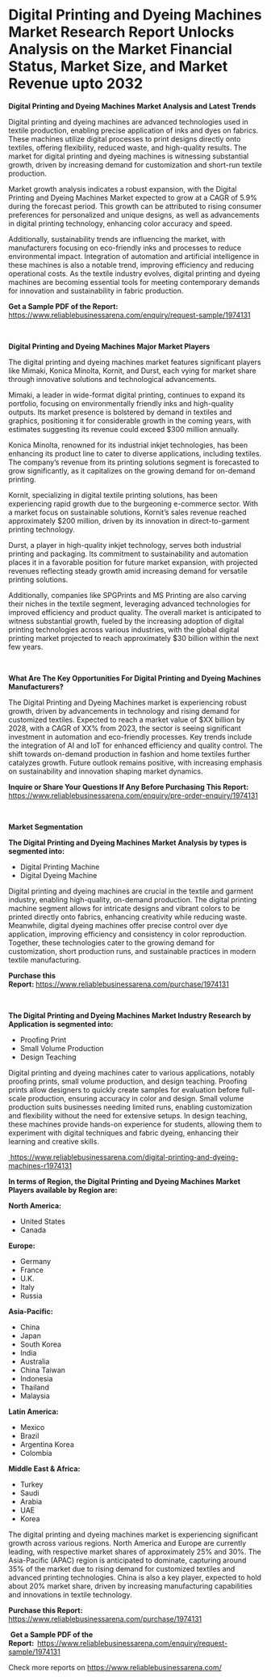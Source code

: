 <p><h1>Digital Printing and Dyeing Machines Market Research Report Unlocks Analysis on the Market Financial Status, Market Size, and Market Revenue upto 2032</h1></p><p><strong>Digital Printing and Dyeing Machines Market Analysis and Latest Trends</strong></p>
<p><p>Digital printing and dyeing machines are advanced technologies used in textile production, enabling precise application of inks and dyes on fabrics. These machines utilize digital processes to print designs directly onto textiles, offering flexibility, reduced waste, and high-quality results. The market for digital printing and dyeing machines is witnessing substantial growth, driven by increasing demand for customization and short-run textile production.</p><p>Market growth analysis indicates a robust expansion, with the Digital Printing and Dyeing Machines Market expected to grow at a CAGR of 5.9% during the forecast period. This growth can be attributed to rising consumer preferences for personalized and unique designs, as well as advancements in digital printing technology, enhancing color accuracy and speed.</p><p>Additionally, sustainability trends are influencing the market, with manufacturers focusing on eco-friendly inks and processes to reduce environmental impact. Integration of automation and artificial intelligence in these machines is also a notable trend, improving efficiency and reducing operational costs. As the textile industry evolves, digital printing and dyeing machines are becoming essential tools for meeting contemporary demands for innovation and sustainability in fabric production.</p></p>
<p><strong>Get a Sample PDF of the Report:&nbsp;</strong> <a href="https://www.reliablebusinessarena.com/enquiry/request-sample/1974131?utm_campaign=2146&utm_medium=2&utm_source=Github&utm_content=ia&utm_term=09042025&utm_id=digital-printing-and-dyeing-machines">https://www.reliablebusinessarena.com/enquiry/request-sample/1974131</a></p>
<p>&nbsp;</p>
<p><strong>Digital Printing and Dyeing Machines Major Market Players</strong></p>
<p><p>The digital printing and dyeing machines market features significant players like Mimaki, Konica Minolta, Kornit, and Durst, each vying for market share through innovative solutions and technological advancements. </p><p>Mimaki, a leader in wide-format digital printing, continues to expand its portfolio, focusing on environmentally friendly inks and high-quality outputs. Its market presence is bolstered by demand in textiles and graphics, positioning it for considerable growth in the coming years, with estimates suggesting its revenue could exceed $300 million annually.</p><p>Konica Minolta, renowned for its industrial inkjet technologies, has been enhancing its product line to cater to diverse applications, including textiles. The company’s revenue from its printing solutions segment is forecasted to grow significantly, as it capitalizes on the growing demand for on-demand printing.</p><p>Kornit, specializing in digital textile printing solutions, has been experiencing rapid growth due to the burgeoning e-commerce sector. With a market focus on sustainable solutions, Kornit’s sales revenue reached approximately $200 million, driven by its innovation in direct-to-garment printing technology.</p><p>Durst, a player in high-quality inkjet technology, serves both industrial printing and packaging. Its commitment to sustainability and automation places it in a favorable position for future market expansion, with projected revenues reflecting steady growth amid increasing demand for versatile printing solutions.</p><p>Additionally, companies like SPGPrints and MS Printing are also carving their niches in the textile segment, leveraging advanced technologies for improved efficiency and product quality. The overall market is anticipated to witness substantial growth, fueled by the increasing adoption of digital printing technologies across various industries, with the global digital printing market projected to reach approximately $30 billion within the next few years.</p></p>
<p>&nbsp;</p>
<p><strong>What Are The Key Opportunities For Digital Printing and Dyeing Machines Manufacturers?</strong></p>
<p><p>The Digital Printing and Dyeing Machines market is experiencing robust growth, driven by advancements in technology and rising demand for customized textiles. Expected to reach a market value of $XX billion by 2028, with a CAGR of XX% from 2023, the sector is seeing significant investment in automation and eco-friendly processes. Key trends include the integration of AI and IoT for enhanced efficiency and quality control. The shift towards on-demand production in fashion and home textiles further catalyzes growth. Future outlook remains positive, with increasing emphasis on sustainability and innovation shaping market dynamics.</p></p>
<p><strong>Inquire or Share Your Questions If Any Before Purchasing This Report:</strong> <a href="https://www.reliablebusinessarena.com/enquiry/pre-order-enquiry/1974131?utm_campaign=2146&utm_medium=2&utm_source=Github&utm_content=ia&utm_term=09042025&utm_id=digital-printing-and-dyeing-machines">https://www.reliablebusinessarena.com/enquiry/pre-order-enquiry/1974131</a></p>
<p>&nbsp;</p>
<p><strong>Market Segmentation</strong></p>
<p><strong>The Digital Printing and Dyeing Machines Market Analysis by types is segmented into:</strong></p>
<p><ul><li>Digital Printing Machine</li><li>Digital Dyeing Machine</li></ul></p>
<p><p>Digital printing and dyeing machines are crucial in the textile and garment industry, enabling high-quality, on-demand production. The digital printing machine segment allows for intricate designs and vibrant colors to be printed directly onto fabrics, enhancing creativity while reducing waste. Meanwhile, digital dyeing machines offer precise control over dye application, improving efficiency and consistency in color reproduction. Together, these technologies cater to the growing demand for customization, short production runs, and sustainable practices in modern textile manufacturing.</p></p>
<p><strong>Purchase this Report:&nbsp;</strong><a href="https://www.reliablebusinessarena.com/purchase/1974131?utm_campaign=2146&utm_medium=2&utm_source=Github&utm_content=ia&utm_term=09042025&utm_id=digital-printing-and-dyeing-machines">https://www.reliablebusinessarena.com/purchase/1974131</a></p>
<p>&nbsp;</p>
<p><strong>The Digital Printing and Dyeing Machines Market Industry Research by Application is segmented into:</strong></p>
<p><ul><li>Proofing Print</li><li>Small Volume Production</li><li>Design Teaching</li></ul></p>
<p><p>Digital printing and dyeing machines cater to various applications, notably proofing prints, small volume production, and design teaching. Proofing prints allow designers to quickly create samples for evaluation before full-scale production, ensuring accuracy in color and design. Small volume production suits businesses needing limited runs, enabling customization and flexibility without the need for extensive setups. In design teaching, these machines provide hands-on experience for students, allowing them to experiment with digital techniques and fabric dyeing, enhancing their learning and creative skills.</p></p>
<p><a href="https://www.reliablebusinessarena.com/digital-printing-and-dyeing-machines-r1974131?utm_campaign=2146&utm_medium=2&utm_source=Github&utm_content=ia&utm_term=09042025&utm_id=digital-printing-and-dyeing-machines">&nbsp;https://www.reliablebusinessarena.com/digital-printing-and-dyeing-machines-r1974131</a></p>
<p><strong>In terms of Region, the Digital Printing and Dyeing Machines Market Players available by Region are:</strong></p>
<p>
    <p> <strong> North America: </strong>
        <ul>
            <li>United States</li>
            <li>Canada</li>
        </ul>
        </p> 
    <p> <strong> Europe: </strong>
        <ul>
            <li>Germany</li>
            <li>France</li>
            <li>U.K.</li>
            <li>Italy</li>
            <li>Russia</li>
        </ul>
        </p> 
    <p> <strong> Asia-Pacific: </strong>
        <ul>
            <li>China</li>
            <li>Japan</li>
            <li>South Korea</li>
            <li>India</li>
            <li>Australia</li>
            <li>China Taiwan</li>
            <li>Indonesia</li>
            <li>Thailand</li>
            <li>Malaysia</li>
        </ul>
        </p> 
    <p> <strong> Latin America: </strong>
        <ul>
            <li>Mexico</li>
            <li>Brazil</li>
            <li>Argentina Korea</li>
            <li>Colombia</li>
        </ul>
        </p> 
    <p> <strong> Middle East & Africa: </strong>
        <ul>
            <li>Turkey</li>
            <li>Saudi</li>
            <li>Arabia</li>
            <li>UAE</li>
            <li>Korea</li>
        </ul>
    </p>
    </p>
<p><p>The digital printing and dyeing machines market is experiencing significant growth across various regions. North America and Europe are currently leading, with respective market shares of approximately 25% and 30%. The Asia-Pacific (APAC) region is anticipated to dominate, capturing around 35% of the market due to rising demand for customized textiles and advanced printing technologies. China is also a key player, expected to hold about 20% market share, driven by increasing manufacturing capabilities and innovations in textile technology.</p></p>
<p><strong>Purchase this Report: </strong><a href="https://www.reliablebusinessarena.com/purchase/1974131?utm_campaign=2146&utm_medium=2&utm_source=Github&utm_content=ia&utm_term=09042025&utm_id=digital-printing-and-dyeing-machines">https://www.reliablebusinessarena.com/purchase/1974131</a></p>
<p>&nbsp;<strong>Get a Sample PDF of the Report:&nbsp;&nbsp;</strong><a href="https://www.reliablebusinessarena.com/enquiry/request-sample/1974131?utm_campaign=2146&utm_medium=2&utm_source=Github&utm_content=ia&utm_term=09042025&utm_id=digital-printing-and-dyeing-machines">https://www.reliablebusinessarena.com/enquiry/request-sample/1974131</a></p>
<p><strong></strong></p>
<p>Check more reports on <a href="https://www.reliablebusinessarena.com/?utm_campaign=2146&utm_medium=2&utm_source=Github&utm_content=ia&utm_term=09042025&utm_id=digital-printing-and-dyeing-machines">https://www.reliablebusinessarena.com/</a></p>